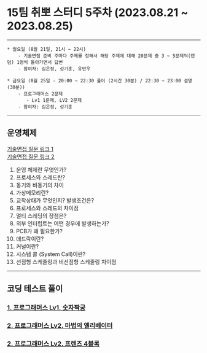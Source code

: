 
# 15팀 취뽀 스터디 5주차 (2023.08.21 ~ 2023.08.25)

---
    * 월요일 (8월 21일, 21시 ~ 22시)
        - 기술면접 준비 주마다 주제를 정해서 해당 주제에 대해 20문제 중 3 ~ 5문제씩(랜덤) 1명씩 돌아가면서 답변
        - 참여자: 김은정, 성기훈, 유민우

    * 금요일 (8월 25일 - 20:00 ~ 22:30 풀이 (2시간 30분) / 22:30 ~ 23:00 설명 (30분))
        - 프로그래머스 2문제
           - Lv1 1문제, LV2 2문제
        - 참여자: 김은정, 성기훈
---

## 운영체제
   <a href = "https://hoons-dev.tistory.com/95?category=1091955">기술면접 질문 링크 1</a> <br>
   <a href = "https://github.com/VSFe/Tech-Interview/blob/main/02-OPERATING_SYSTEM.md">기술면접 질문 링크 2</a> <br>
   
   1. 운영 체제란 무엇인가?
   2. 프로세스와 스레드란?
   3. 동기와 비동기의 차이
   4. 가상메모리란?
   5. 교착상태가 무엇인지? 발생조건은?
   6. 프로세스와 스레드의 차이점
   7. 멀티 스레딩의 장점은?
   8. 외부 인터럽트는 어떤 경우에 발생하는가?
   9. PCB가 왜 필요한가?
   10. 데드락이란?
   11. 커널이란?
   12. 시스템 콜 (System Call)이란?
   13. 선점형 스케줄링과 비선점형 스케줄링 차이점

---
## 코딩 테스트 풀이

### <a href = "https://school.programmers.co.kr/learn/courses/30/lessons/131128"> 1. 프로그래머스 Lv1. 숫자짝궁 </a><br>

### <a href = "https://school.programmers.co.kr/learn/courses/30/lessons/148653"> 2. 프로그래머스 Lv2. 마법의 엘리베이터 </a><br>

### <a href = "https://school.programmers.co.kr/learn/courses/30/lessons/17679"> 2. 프로그래머스 Lv2. 프렌즈 4블록 </a><br>



